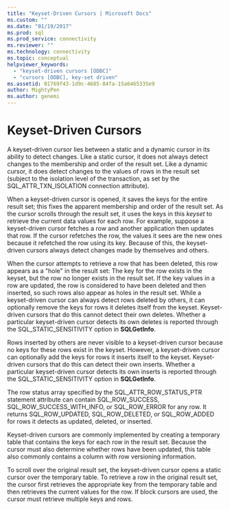 ```yaml
---
title: "Keyset-Driven Cursors | Microsoft Docs"
ms.custom: ""
ms.date: "01/19/2017"
ms.prod: sql
ms.prod_service: connectivity
ms.reviewer: ""
ms.technology: connectivity
ms.topic: conceptual
helpviewer_keywords: 
  - "keyset-driven cursors [ODBC]"
  - "cursors [ODBC], key-set driven"
ms.assetid: 01769f43-1d9c-4685-84fa-15a6465335e9
author: MightyPen
ms.author: genemi
---
```

# Keyset-Driven Cursors
A keyset-driven cursor lies between a static and a dynamic cursor in its ability to detect changes. Like a static cursor, it does not always detect changes to the membership and order of the result set. Like a dynamic cursor, it does detect changes to the values of rows in the result set (subject to the isolation level of the transaction, as set by the SQL_ATTR_TXN_ISOLATION connection attribute).  
  
 When a keyset-driven cursor is opened, it saves the keys for the entire result set; this fixes the apparent membership and order of the result set. As the cursor scrolls through the result set, it uses the keys in this *keyset* to retrieve the current data values for each row. For example, suppose a keyset-driven cursor fetches a row and another application then updates that row. If the cursor refetches the row, the values it sees are the new ones because it refetched the row using its key. Because of this, the keyset-driven cursors always detect changes made by themselves and others.  
  
 When the cursor attempts to retrieve a row that has been deleted, this row appears as a "hole" in the result set: The key for the row exists in the keyset, but the row no longer exists in the result set. If the key values in a row are updated, the row is considered to have been deleted and then inserted, so such rows also appear as holes in the result set. While a keyset-driven cursor can always detect rows deleted by others, it can optionally remove the keys for rows it deletes itself from the keyset. Keyset-driven cursors that do this cannot detect their own deletes. Whether a particular keyset-driven cursor detects its own deletes is reported through the SQL_STATIC_SENSITIVITY option in **SQLGetInfo**.  
  
 Rows inserted by others are never visible to a keyset-driven cursor because no keys for these rows exist in the keyset. However, a keyset-driven cursor can optionally add the keys for rows it inserts itself to the keyset. Keyset-driven cursors that do this can detect their own inserts. Whether a particular keyset-driven cursor detects its own inserts is reported through the SQL_STATIC_SENSITIVITY option in **SQLGetInfo**.  
  
 The row status array specified by the SQL_ATTR_ROW_STATUS_PTR statement attribute can contain SQL_ROW_SUCCESS, SQL_ROW_SUCCESS_WITH_INFO, or SQL_ROW_ERROR for any row. It returns SQL_ROW_UPDATED, SQL_ROW_DELETED, or SQL_ROW_ADDED for rows it detects as updated, deleted, or inserted.  
  
 Keyset-driven cursors are commonly implemented by creating a temporary table that contains the keys for each row in the result set. Because the cursor must also determine whether rows have been updated, this table also commonly contains a column with row versioning information.  
  
 To scroll over the original result set, the keyset-driven cursor opens a static cursor over the temporary table. To retrieve a row in the original result set, the cursor first retrieves the appropriate key from the temporary table and then retrieves the current values for the row. If block cursors are used, the cursor must retrieve multiple keys and rows.
